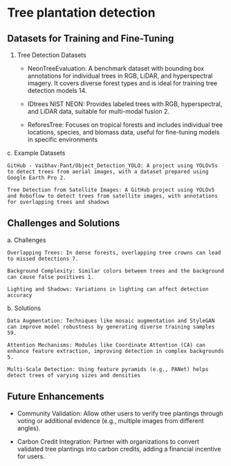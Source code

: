 # Tree plantation detection 

## Datasets for Training and Fine-Tuning
1. Tree Detection Datasets

   - NeonTreeEvaluation: A benchmark dataset with bounding box annotations for individual trees in RGB, LiDAR, and hyperspectral imagery. It covers diverse forest types and is ideal for training tree detection models 14.

   - IDtrees NIST NEON: Provides labeled trees with RGB, hyperspectral, and LiDAR data, suitable for multi-modal fusion 2.

   -  ReforesTree: Focuses on tropical forests and includes individual tree locations, species, and biomass data, useful for fine-tuning models in specific environments 


c. Example Datasets

    GitHub - Vaibhav-Pant/Object_Detection_YOLO: A project using YOLOv5s to detect trees from aerial images, with a dataset prepared using Google Earth Pro 2.

    Tree Detection from Satellite Images: A GitHub project using YOLOv5 and Roboflow to detect trees from satellite images, with annotations for overlapping trees and shadows 


## Challenges and Solutions
a. Challenges

    Overlapping Trees: In dense forests, overlapping tree crowns can lead to missed detections 7.

    Background Complexity: Similar colors between trees and the background can cause false positives 1.

    Lighting and Shadows: Variations in lighting can affect detection accuracy

b. Solutions

    Data Augmentation: Techniques like mosaic augmentation and StyleGAN can improve model robustness by generating diverse training samples 59.

    Attention Mechanisms: Modules like Coordinate Attention (CA) can enhance feature extraction, improving detection in complex backgrounds 5.

    Multi-Scale Detection: Using feature pyramids (e.g., PANet) helps detect trees of varying sizes and densities


## Future Enhancements

- Community Validation: Allow other users to verify tree plantings through voting or additional evidence (e.g., multiple images from different angles).

- Carbon Credit Integration: Partner with organizations to convert validated tree plantings into carbon credits, adding a financial incentive for users.